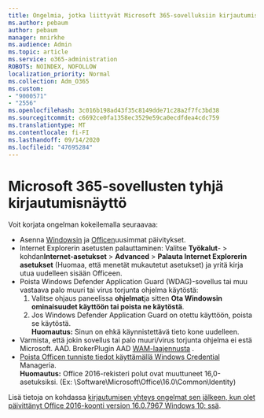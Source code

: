 ```yaml
---
title: Ongelmia, jotka liittyvät Microsoft 365-sovelluksiin kirjautumiseen
ms.author: pebaum
author: pebaum
manager: mnirkhe
ms.audience: Admin
ms.topic: article
ms.service: o365-administration
ROBOTS: NOINDEX, NOFOLLOW
localization_priority: Normal
ms.collection: Adm_O365
ms.custom:
- "9000571"
- "2556"
ms.openlocfilehash: 3c016b198ad43f35c8149dde71c28a2f7fc3bd38
ms.sourcegitcommit: c6692ce0fa1358ec3529e59ca0ecdfdea4cdc759
ms.translationtype: MT
ms.contentlocale: fi-FI
ms.lasthandoff: 09/14/2020
ms.locfileid: "47695284"
---
```

# <a name="blank-sign-in-screen-in-microsoft-365-apps"></a>Microsoft 365-sovellusten tyhjä kirjautumisnäyttö

Voit korjata ongelman kokeilemalla seuraavaa:
- Asenna [Windowsin](https://support.microsoft.com/help/4027667/windows-10-update) ja [Officen](https://support.office.com/article/update-office-and-your-computer-with-microsoft-update-2ab296f3-7f03-43a2-8e50-46de917611c5)uusimmat päivitykset.
- Internet Explorerin asetusten palauttaminen: Valitse **Työkalut**-  >  kohdan**Internet-asetukset**  >  **Advanced**  >  **Palauta Internet Explorerin asetukset** (Huomaa, että menetät mukautetut asetukset) ja yritä kirja utua uudelleen sisään Officeen.
- Poista Windows Defender Application Guard (WDAG)-sovellus tai muu vastaava palo muuri tai virus torjunta ohjelma käytöstä:
    1. Valitse ohjaus paneelissa **ohjelmat**ja sitten **Ota Windowsin ominaisuudet käyttöön tai poista ne käytöstä**.
    2. Jos Windows Defender Application Guard on otettu käyttöön, poista se käytöstä.<br/>
    **Huomautus:** Sinun on ehkä käynnistettävä tieto kone uudelleen.
- Varmista, että jokin sovellus tai palo muuri/virus torjunta ohjelma ei estä Microsoft. AAD. BrokerPlugin AAD [WAM-laajennusta](https://docs.microsoft.com/office365/troubleshoot/administration/connection-issue-when-sign-in-office-2016#symptom-1) .
- [Poista Officen tunniste tiedot käyttämällä Windows Credential](https://docs.microsoft.com/office/troubleshoot/error-messages/another-account-already-signed-in#step-3-clear-cached-credentials-on-the-computer) Manageria.<br/>
    **Huomautus:** Office 2016-rekisteri polut ovat muuttuneet 16,0-asetuksiksi. (Ex: \Software\Microsoft\Office\16.0\Common\Identity\)

Lisä tietoja on kohdassa [kirjautumisen yhteys ongelmat sen jälkeen, kun olet päivittänyt Office 2016-koonti version 16.0.7967 Windows 10: ssä](https://docs.microsoft.com/office365/troubleshoot/administration/connection-issue-when-sign-in-office-2016).